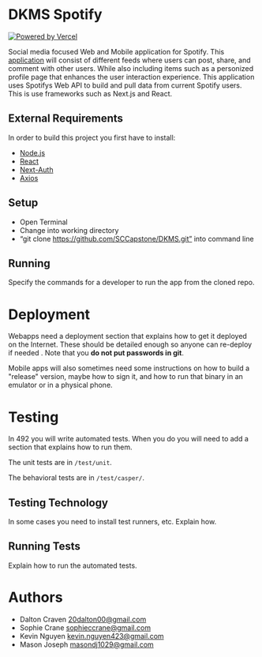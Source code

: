 # DKMS Spotify

[![Powered by Vercel](https://www.datocms-assets.com/31049/1618983297-powered-by-vercel.svg)](https://vercel.com?utm_source=dkms&utm_campaign=oss)

Social media focused Web and Mobile application for Spotify. This [application](https://github.com/SCCapstone/DKMS/wiki/Project-Description) will consist of different feeds where users can post, share, and comment with other users. While also including items such as a personized profile page that enhances the user interaction experience. This application uses Spotifys Web API to build and pull data from current Spotify users. This is use frameworks such as Next.js and React.

## External Requirements

In order to build this project you first have to install:

- [Node.js](https://nodejs.org/en/)
- [React](https://reactjs.org/)
- [Next-Auth](https://next-auth.js.org/)
- [Axios](https://axios-http.com/docs/intro)

## Setup

- Open Terminal
- Change into working directory
- “git clone https://github.com/SCCapstone/DKMS.git” into command line

## Running

Specify the commands for a developer to run the app from the cloned repo.

# Deployment

Webapps need a deployment section that explains how to get it deployed on the
Internet. These should be detailed enough so anyone can re-deploy if needed
. Note that you **do not put passwords in git**.

Mobile apps will also sometimes need some instructions on how to build a
"release" version, maybe how to sign it, and how to run that binary in an
emulator or in a physical phone.

# Testing

In 492 you will write automated tests. When you do you will need to add a
section that explains how to run them.

The unit tests are in `/test/unit`.

The behavioral tests are in `/test/casper/`.

## Testing Technology

In some cases you need to install test runners, etc. Explain how.

## Running Tests

Explain how to run the automated tests.

# Authors

- Dalton Craven 20dalton00@gmail.com
- Sophie Crane sophieccrane@gmail.com
- Kevin Nguyen kevin.nguyen423@gmail.com
- Mason Joseph masondj1029@gmail.com
